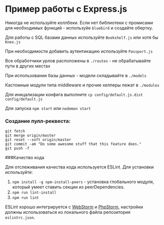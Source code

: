 # Пример работы с Express.js

Никогда не используйте коллбеки. Если нет библиотеки с промисами для необходимых функций - используйе `bluebird` и создайте обертку.

Для работы с SQL базами данных используйте `Bookshelf.js` или хотя бы `Knex.js`

При необходимости добавить аутентикацию используйте `Passport.js`

Все обработчики урлов расположены в `./routes` - не обрабатывайте пути в других местах

При использовании базы данных - модели складывайте в `./models`

Кастомные модули типа middleware и прочие хелперы лежат в `./modules`

Для иницализации конфига выполните `cp config/default.js.dist config/default.js`

Для запуска `npm start` или `nodemon start`

### Создание пулл-реквеста:

```
git fetch
git merge origin/master
git reset --soft origin/master
git commit -am "Do some awesome stuff that this feature does."
git push -f
```


###Качество кода

Для отслеживания качества кода используется ESLint. Для установки используйте:

1. `npm install -g npm-install-peers` - установка глобального модуля, который умеет
 ставить секции из peerDependencies.
2. `npm run lint-install`
3. `npm run lint` 

ESLint хорошо интегрируется с 
[WebStorm](https://www.jetbrains.com/help/webstorm/2016.3/eslint.html) и
 [PhpStorm](https://www.jetbrains.com/help/phpstorm/2016.3/eslint.html),
 настройки должны использоваться из локального файла репозитория `eslintrc.json`.